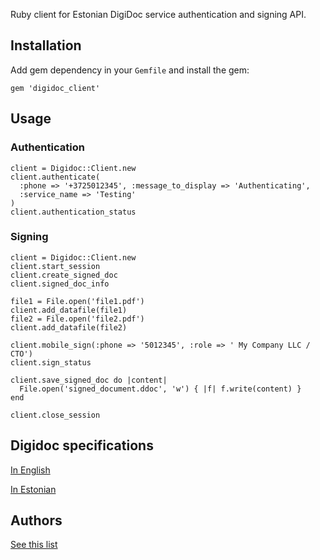 Ruby client for Estonian DigiDoc service authentication and signing API.

## Installation

Add gem dependency in your `Gemfile` and install the gem:

    gem 'digidoc_client'

## Usage

### Authentication

    client = Digidoc::Client.new
    client.authenticate(
      :phone => '+3725012345', :message_to_display => 'Authenticating',
      :service_name => 'Testing'
    )
    client.authentication_status

### Signing

    client = Digidoc::Client.new
    client.start_session
    client.create_signed_doc 
    client.signed_doc_info
    
    file1 = File.open('file1.pdf')
    client.add_datafile(file1)
    file2 = File.open('file2.pdf')
    client.add_datafile(file2)
    
    client.mobile_sign(:phone => '5012345', :role => ' My Company LLC / CTO')
    client.sign_status
    
    client.save_signed_doc do |content|
      File.open('signed_document.ddoc', 'w') { |f| f.write(content) }
    end
    
    client.close_session

## Digidoc specifications

[In English](http://www.sk.ee/upload/files/DigiDocService_spec_eng.pdf)

[In Estonian](http://www.sk.ee/upload/files/DigiDocService_spec_est.pdf)

## Authors

[See this list](https://github.com/tarmotalu/digidoc_client/contributors)
